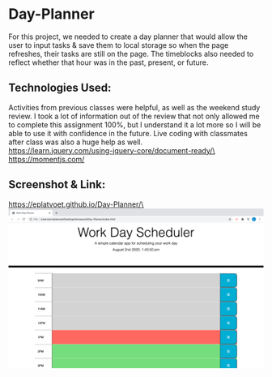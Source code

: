 # Day-Planner

For this project, we needed to create a day planner that would allow the user to input tasks & save them to local storage so when the page refreshes, their tasks are still on the page. The timeblocks also needed to reflect whether that hour was in the past, present, or future.

## Technologies Used:

Activities from previous classes were helpful, as well as the weekend study review. I took a lot of information out of the review that not only allowed me to complete this assignment 100%, but I understand it a lot more so I will be able to use it with confidence in the future. Live coding with classmates after class was also a huge help as well.\
https://learn.jquery.com/using-jquery-core/document-ready/\
https://momentjs.com/

## Screenshot & Link:

https://eplatvoet.github.io/Day-Planner/\
![Image of deployed planner](assets/screenshot.png)
